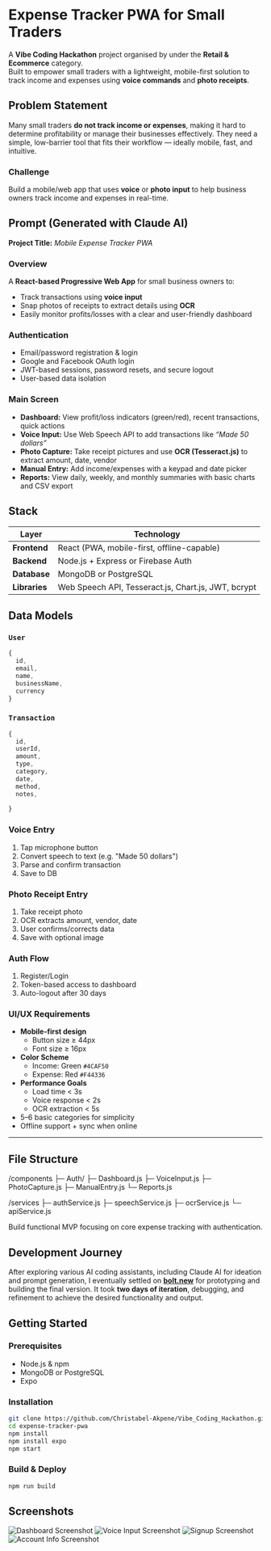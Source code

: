# Expense Tracker PWA for Small Traders

A **Vibe Coding Hackathon** project organised by under the **Retail & Ecommerce** category.  
Built to empower small traders with a lightweight, mobile-first solution to track income and expenses using **voice commands** and **photo receipts**.


## Problem Statement

Many small traders **do not track income or expenses**, making it hard to determine profitability or manage their businesses effectively. They need a simple, low-barrier tool that fits their workflow — ideally mobile, fast, and intuitive.

###  Challenge
Build a mobile/web app that uses **voice** or **photo input** to help business owners track income and expenses in real-time.


##  Prompt (Generated with Claude AI)

**Project Title:** _Mobile Expense Tracker PWA_

###  Overview
A **React-based Progressive Web App** for small business owners to:
- Track transactions using **voice input**
- Snap photos of receipts to extract details using **OCR**
- Easily monitor profits/losses with a clear and user-friendly dashboard

### Authentication
- Email/password registration & login
- Google and Facebook OAuth login
- JWT-based sessions, password resets, and secure logout
- User-based data isolation

### Main Screen
- **Dashboard:** View profit/loss indicators (green/red), recent transactions, quick actions
- **Voice Input:** Use Web Speech API to add transactions like _“Made 50 dollars”_
- **Photo Capture:** Take receipt pictures and use **OCR (Tesseract.js)** to extract amount, date, vendor
- **Manual Entry:** Add income/expenses with a keypad and date picker
- **Reports:** View daily, weekly, and monthly summaries with basic charts and CSV export


##  Stack

| Layer        | Technology                        |
|--------------|------------------------------------|
| **Frontend** | React (PWA, mobile-first, offline-capable) |
| **Backend**  | Node.js + Express or Firebase Auth |
| **Database** | MongoDB or PostgreSQL              |
| **Libraries**| Web Speech API, Tesseract.js, Chart.js, JWT, bcrypt |


## Data Models

### `User`
```js
{
  id,
  email,
  name,
  businessName,
  currency
}
```

### `Transaction`
```js
{
  id,
  userId,
  amount,
  type,         
  category,
  date,
  method,
  notes,
  
}
```

###  Voice Entry
1. Tap microphone button
2. Convert speech to text (e.g. "Made 50 dollars")
3. Parse and confirm transaction
4. Save to DB

### Photo Receipt Entry
1. Take receipt photo
2. OCR extracts amount, vendor, date
3. User confirms/corrects data
4. Save with optional image

### Auth Flow
1. Register/Login
2. Token-based access to dashboard
3. Auto-logout after 30 days


### UI/UX Requirements

- **Mobile-first design**
  - Button size ≥ 44px
  - Font size ≥ 16px
- **Color Scheme**
  -  Income: Green `#4CAF50`
  - Expense: Red `#F44336`
- **Performance Goals**
  - Load time < 3s
  - Voice response < 2s
  - OCR extraction < 5s
- 5–6 basic categories for simplicity
- Offline support + sync when online

---

## File Structure

/components
  ├─ Auth/
  ├─ Dashboard.js
  ├─ VoiceInput.js
  ├─ PhotoCapture.js
  ├─ ManualEntry.js
  └─ Reports.js

/services
  ├─ authService.js
  ├─ speechService.js
  ├─ ocrService.js
  └─ apiService.js

Build functional MVP focusing on core expense tracking with authentication.


##  Development Journey

After exploring various AI coding assistants, including Claude AI for ideation and prompt generation, I eventually settled on **[bolt.new](https://bolt.new)** for prototyping and building the final version. It took **two days of iteration**, debugging, and refinement to achieve the desired functionality and output.



##  Getting Started

###  Prerequisites
- Node.js & npm
- MongoDB or PostgreSQL
- Expo

###  Installation
```bash
git clone https://github.com/Christabel-Akpene/Vibe_Coding_Hackathon.git
cd expense-tracker-pwa
npm install
npm install expo
npm start
```

###  Build & Deploy
```bash
npm run build
```


## Screenshots

![Dashboard Screenshot](assets/images/dashboard.png)
![Voice Input Screenshot](assets/images/speech.png)
![Signup Screenshot](assets/images/signup.png)
![Account Info Screenshot](assets/images/account_info.png)





